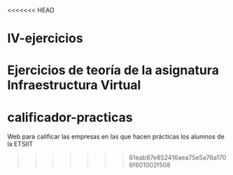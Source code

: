 <<<<<<< HEAD
# IV-ejercicios
Ejercicios de teoría de la asignatura Infraestructura Virtual
=======
# calificador-practicas
Web para calificar las empresas en las que hacen prácticas los alumnos de la ETSIIT
>>>>>>> 61eab87e852416aea75e5a76a1706f601002f508
